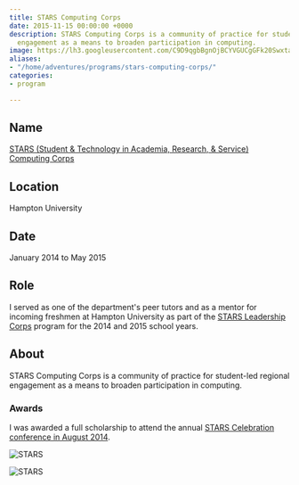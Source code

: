 ```yaml
---
title: STARS Computing Corps
date: 2015-11-15 00:00:00 +0000
description: STARS Computing Corps is a community of practice for student-led regional
  engagement as a means to broaden participation in computing.
image: https://lh3.googleusercontent.com/C9D9qgbBgnOjBCYVGUCgGFk20SwxtaKjVOe33rFqVl1lwhVdeZgvh0Gf_9H-Rzhm79Lj_aLZWyTjbo6kmtNPtUZnWokjXV7t-ZFPe01syhS4owAnAYMX16PE8s8RXQ2P3M7wRBWDbZNPIuvbHa7eSytybXjZrx35GrALOoAAmQN2v2Bb6UCXrZXQTMpfB1ENVnlvzgPUklH3R5wxnbDSb3pXKYBbByXIaBNsk7l9df13vhnfWtCkmjT-gMcnneUwocyJDabCJNnUMhifA9yEkyqSN8m5i-Wif3tCMY0TkuPkaKlnX_bjRGkZKJmOLe4Pr5sUUG0iE4VOXVz-eFEZTUb3o7raLc1xrLkyJe-g1sPAilCETHuByeuyrpYHBGpccD08_0Hs71mxa0EW93C3gUfCGUjIn9iG8aO3tYUJMTIsdEl-VB4-11NMptW-P52IwfDr83biLX7mJE374uJHkSVT1TZcE0zXKkyw4IAeXhrrHCZ_OPdjqqOgt9Ycf6Erm4zuXvlsE_DLhAKV2rVyZx4sSlOje9TDutrgGKDerTeLN1BquAYODtRacuiWFQGRkPwr3DjF8UIZaHLSun7RGyFKgxBaYuvUALc-5j5-p_oaMqZ1gHTn4f7_ljOT4Riw=w800-h534-no
aliases:
- "/home/adventures/programs/stars-computing-corps/"
categories:
- program

---
```

## Name

[STARS (Student & Technology in Academia, Research, & Service) Computing Corps](https://starscomputingcorps.org/ 'STARS Computing Corps')

## Location

Hampton University

## Date

January 2014 to May 2015

## Role

I served as one of the department's peer tutors and as a mentor for incoming freshmen at Hampton University as part of the [STARS Leadership Corps](https://starscomputingcorps.org/corps) program for the 2014 and 2015 school years.

## About

STARS Computing Corps is a community of practice for student-led regional engagement as a means to broaden participation in computing.

### Awards

I was awarded a full scholarship to attend the annual [STARS Celebration conference in August 2014](https://www.starscelebration.org/2014).

![STARS](https://lh3.googleusercontent.com/sJ7HqlUtUuoXG5fBb9_P50sESErDf0yhZ4ybvwu5kyjL8yOaKpm4VPtXZ-NFDzEBxupjYSLQgc02AEf5MCfbkeFEvOg5Z6UD_1VWiB3XJQrQlFxVuQ6moMi57yITG1CKtGJdngc-i5ehb2MoAJQX2t8l12rBXhevNXKph5_gSv0Hyyx2mHYoICCnd585w4FKYPXqmyiJRzolDvtJCZtWeNVQ_V-b0gmWhtIg2CZydZ3ABb13GZaJfLKGg3C3gNq65jQt0uE21WJ5xz6OffrLgHXKlak49Dnm81wL7gHr6TthhTt_J_JyhmjOOPKiwSkqPPU4ec8Y9O-PjDxYY4PHQG9ak1NIMw6vED_Eoha91cSXdD0SDzwdZLOHgE82h0Ue2Kl42oKFgKRxl2UHCesicHZe271XK9NIU8rvPWWQu3Y7I2dTaGdxRuTE-03h9K_pKEiXP-DO2zp2ABATrToj7v-C7OYVvCdR4ixAxxiiu0vsJXxV0qNlg_p0aWmDR4F-AbD7gUfQzD1w6MKDGtONlnt_YD5IwOusc2twuMepLWpte2Ddn3IjThVx0xGYDqgRD7VqBBcabKn6LZQZOQJEuRqor2CnnIOe0ez3WVqv4pxeHo6H87Ve09H_dP9XSjb_=w800-h534-no)

![STARS](https://lh3.googleusercontent.com/_1caQylhs7OM_dEQyA0nbEVbOgwAxxbw9FskGW9x2fDRbwaNa5FGnGFEN_xI9HQdSuHKQGItrQE75-1vvzC2jZfcxvjsfWkeP1B3Ok3cCClvOk3zYPK5EUB9WGGUlKOjkUMCxR-_80-YhHyHK_Dk6LieVkQOt3b2sZIvHzKBNtPCyc96cnewwE84249aYiZ14-m4FspHRaXc__rkyezYHACHxmP2uaq4siP4z9IP4RcV4387AmZmeBH31-OHmtpBqZgJpIg73cZrm6qdR_rhyZE9Umuw6gG_QG-zzRbHa28HVeA1WnqY1nB-QZ3VbN5praRuMYoA8nr8G2f-RYiJbQnIDNDxeMMW2YNduqjIMkCbdU4MiIBBI5Qb0HR8CarUDJ-DSu2Fhu0nGtT9lA-lkrI9A78QaFLbqYWX9POrYjon8S9X-SxJIFjNjIf5rMibTKaxyL7maKjjDtbmyvBnbe6OlPLSBVnq7uMjFEUmMzY_h6jwaZMikIoaNyp3wNfw5fgdqp4dle0MZKBsRZOmugYeNru-csvYWj7Q4c3X21kDlMf-Gsp6z0UYSjIcW5GEsa8BbtbxJMCDkodZjJHKZTpQkYW9wb9Pl0p1g8qklMJYM6v30kiWZnwZH0_Aj2X1=w742-h495-no)